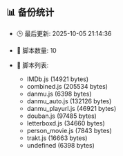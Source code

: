 ## 📊 备份统计

- 🕒 最后更新: 2025-10-05 21:14:36
- 📁 脚本数量: 10
- 📄 脚本列表:

  - IMDb.js (14921 bytes)
  - combined.js (205534 bytes)
  - danmu.js (6398 bytes)
  - danmu_auto.js (132126 bytes)
  - danmu_playurl.js (46921 bytes)
  - douban.js (97485 bytes)
  - letterboxd.js (34660 bytes)
  - person_movie.js (7843 bytes)
  - trakt.js (16663 bytes)
  - undefined (6398 bytes)
